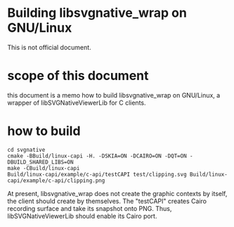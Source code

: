 # Building libsvgnative_wrap on GNU/Linux

This is not official document.

# scope of this document

this document is a memo how to build libsvgnative_wrap on GNU/Linux,
a wrapper of libSVGNativeViewerLib for C clients.

# how to build

```
cd svgnative
cmake -BBuild/linux-capi -H. -DSKIA=ON -DCAIRO=ON -DQT=ON -DBUILD_SHARED_LIBS=ON
make -CBuild/linux-capi
Build/linux-capi/example/c-api/testCAPI test/clipping.svg Build/linux-capi/example/c-api/clipping.png
```

At present, libsvgnative_wrap does not create the graphic contexts
by itself, the client should create by themselves. The "testCAPI"
creates Cairo recording surface and take its snapshot onto PNG.
Thus, libSVGNativeViewerLib should enable its Cairo port.

